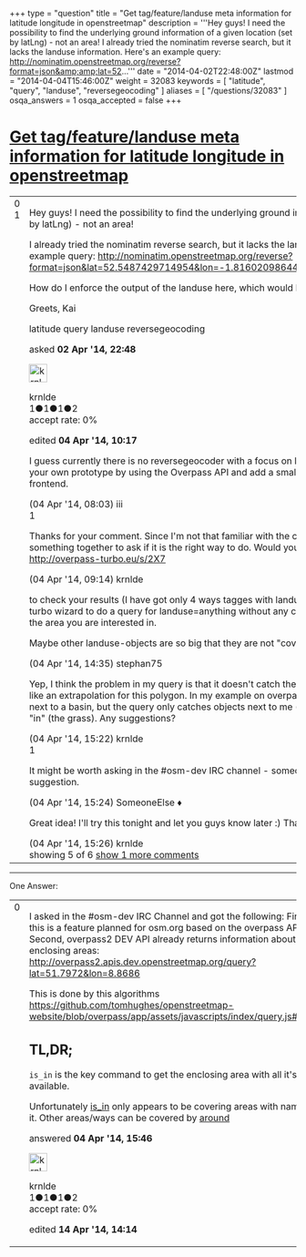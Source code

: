 +++
type = "question"
title = "Get tag/feature/landuse meta information for latitude longitude in openstreetmap"
description = '''Hey guys! I need the possibility to find the underlying ground information of a given location (set by latLng) - not an area! I already tried the nominatim reverse search, but it lacks the landuse information. Here&#x27;s an example query: http://nominatim.openstreetmap.org/reverse?format=json&amp;amp;lat=52...'''
date = "2014-04-02T22:48:00Z"
lastmod = "2014-04-04T15:46:00Z"
weight = 32083
keywords = [ "latitude", "query", "landuse", "reversegeocoding" ]
aliases = [ "/questions/32083" ]
osqa_answers = 1
osqa_accepted = false
+++

<div class="headNormal">

# [Get tag/feature/landuse meta information for latitude longitude in openstreetmap](/questions/32083/get-tagfeaturelanduse-meta-information-for-latitude-longitude-in-openstreetmap)

</div>

<div id="main-body">

<div id="askform">

<table id="question-table" style="width:100%;">
<colgroup>
<col style="width: 50%" />
<col style="width: 50%" />
</colgroup>
<tbody>
<tr>
<td style="width: 30px; vertical-align: top"><div class="vote-buttons">
<span id="post-32083-upvote" class="ajax-command post-vote up" rel="nofollow" title="I like this post (click again to cancel)"> </span>
<div id="post-32083-score" class="post-score" title="current number of votes">
0
</div>
<span id="post-32083-downvote" class="ajax-command post-vote down" rel="nofollow" title="I dont like this post (click again to cancel)"> </span> <span id="favorite-mark" class="ajax-command favorite-mark" rel="nofollow" title="mark/unmark this question as favorite (click again to cancel)"> </span>
<div id="favorite-count" class="favorite-count">
1
</div>
</div></td>
<td><div id="item-right">
<div class="question-body">
<p>Hey guys! I need the possibility to find the underlying ground information of a given location (set by latLng) - not an area!</p>
<p>I already tried the nominatim reverse search, but it lacks the landuse information. Here's an example query: <a href="http://nominatim.openstreetmap.org/reverse?format=json&amp;lat=52.5487429714954&amp;lon=-1.81602098644987&amp;zoom=18&amp;addressdetails=1">http://nominatim.openstreetmap.org/reverse?format=json&amp;lat=52.5487429714954&amp;lon=-1.81602098644987&amp;zoom=18&amp;addressdetails=1</a></p>
<p>How do I enforce the output of the landuse here, which would likely be "residential".</p>
<p>Greets, Kai</p>
</div>
<div id="question-tags" class="tags-container tags">
<span class="post-tag tag-link-latitude" rel="tag" title="see questions tagged &#39;latitude&#39;">latitude</span> <span class="post-tag tag-link-query" rel="tag" title="see questions tagged &#39;query&#39;">query</span> <span class="post-tag tag-link-landuse" rel="tag" title="see questions tagged &#39;landuse&#39;">landuse</span> <span class="post-tag tag-link-reversegeocoding" rel="tag" title="see questions tagged &#39;reversegeocoding&#39;">reversegeocoding</span>
</div>
<div id="question-controls" class="post-controls">
&#10;</div>
<div class="post-update-info-container">
<div class="post-update-info post-update-info-user">
<p>asked <strong>02 Apr '14, 22:48</strong></p>
<img src="https://secure.gravatar.com/avatar/0e5a8621c193b0e8b5722a83f78a883a?s=32&amp;d=identicon&amp;r=g" class="gravatar" width="32" height="32" alt="krnlde&#39;s gravatar image" />
<p><span>krnlde</span><br />
<span class="score" title="1 reputation points">1</span><span title="1 badges"><span class="badge1">●</span><span class="badgecount">1</span></span><span title="1 badges"><span class="silver">●</span><span class="badgecount">1</span></span><span title="2 badges"><span class="bronze">●</span><span class="badgecount">2</span></span><br />
<span class="accept_rate" title="Rate of the user&#39;s accepted answers">accept rate:</span> <span title="krnlde has no accepted answers">0%</span></p>
</div>
<div class="post-update-info post-update-info-edited">
<p><span> edited <strong>04 Apr '14, 10:17</strong> </span></p>
</div>
</div>
<div id="comments-container-32083" class="comments-container">
<span id="32124"></span>
<div id="comment-32124" class="comment">
<div id="post-32124-score" class="comment-score">
&#10;</div>
<div class="comment-text">
<p>I guess currently there is no reversegeocoder with a focus on landuse. You might try to create your own prototype by using the Overpass API and add a small server based analysers as a frontend.</p>
</div>
<div id="comment-32124-info" class="comment-info">
<span class="comment-age">(04 Apr '14, 08:03)</span> <span class="comment-user userinfo">iii</span>
</div>
</div>
<span id="32125"></span>
<div id="comment-32125" class="comment">
<div id="post-32125-score" class="comment-score">
1
</div>
<div class="comment-text">
<p>Thanks for your comment. Since I'm not that familiar with the capabilities of Overpass API I put something together to ask if it is the right way to do. Would you please review this <a href="http://overpass-turbo.eu/s/2X7">http://overpass-turbo.eu/s/2X7</a></p>
</div>
<div id="comment-32125-info" class="comment-info">
<span class="comment-age">(04 Apr '14, 09:14)</span> <span class="comment-user userinfo">krnlde</span>
</div>
</div>
<span id="32134"></span>
<div id="comment-32134" class="comment">
<div id="post-32134-score" class="comment-score">
&#10;</div>
<div class="comment-text">
<p>to check your results (I have got only 4 ways tagges with landuse=* ) you can try the overpass turbo wizard to do a query for landuse=anything without any coordinates, but only zoomed to the area you are interested in.</p>
<p>Maybe other landuse-objects are so big that they are not "covered" by your lat-lon-query?</p>
</div>
<div id="comment-32134-info" class="comment-info">
<span class="comment-age">(04 Apr '14, 14:35)</span> <span class="comment-user userinfo">stephan75</span>
</div>
</div>
<span id="32135"></span>
<div id="comment-32135" class="comment">
<div id="post-32135-score" class="comment-score">
&#10;</div>
<div class="comment-text">
<p>Yep, I think the problem in my query is that it doesn't catch the way (polygon) it is in. I need sth like an extrapolation for this polygon. In my example on overpass-turbo I'm standing on grass next to a basin, but the query only catches objects next to me (the basin), not the area/way I'm "in" (the grass). Any suggestions?</p>
</div>
<div id="comment-32135-info" class="comment-info">
<span class="comment-age">(04 Apr '14, 15:22)</span> <span class="comment-user userinfo">krnlde</span>
</div>
</div>
<span id="32136"></span>
<div id="comment-32136" class="comment">
<div id="post-32136-score" class="comment-score">
1
</div>
<div class="comment-text">
<p>It might be worth asking in the #osm-dev IRC channel - someone there might have a suggestion.</p>
</div>
<div id="comment-32136-info" class="comment-info">
<span class="comment-age">(04 Apr '14, 15:24)</span> <span class="comment-user userinfo">SomeoneElse ♦</span>
</div>
</div>
<span id="32137"></span>
<div id="comment-32137" class="comment not_top_scorer">
<div id="post-32137-score" class="comment-score">
&#10;</div>
<div class="comment-text">
<p>Great idea! I'll try this tonight and let you guys know later :) Thank you all</p>
</div>
<div id="comment-32137-info" class="comment-info">
<span class="comment-age">(04 Apr '14, 15:26)</span> <span class="comment-user userinfo">krnlde</span>
</div>
</div>
</div>
<div id="comment-tools-32083" class="comment-tools">
<span class="comments-showing"> showing 5 of 6 </span> <a href="#" class="show-all-comments-link">show 1 more comments</a>
</div>
<div class="clear">
&#10;</div>
<div id="comment-32083-form-container" class="comment-form-container">
&#10;</div>
<div class="clear">
&#10;</div>
</div></td>
</tr>
</tbody>
</table>

------------------------------------------------------------------------

<div class="tabBar">

<span id="sort-top"></span>

<div class="headQuestions">

One Answer:

</div>

</div>

<span id="32138"></span>

<div id="answer-container-32138" class="answer answered-by-owner">

<table style="width:100%;">
<colgroup>
<col style="width: 50%" />
<col style="width: 50%" />
</colgroup>
<tbody>
<tr>
<td style="width: 30px; vertical-align: top"><div class="vote-buttons">
<span id="post-32138-upvote" class="ajax-command post-vote up" rel="nofollow" title="I like this post (click again to cancel)"> </span>
<div id="post-32138-score" class="post-score" title="current number of votes">
0
</div>
<span id="post-32138-downvote" class="ajax-command post-vote down" rel="nofollow" title="I dont like this post (click again to cancel)"> </span>
</div></td>
<td><div class="item-right">
<div class="answer-body">
<p>I asked in the #osm-dev IRC Channel and got the following: First, this is a feature planned for osm.org based on the overpass API. Second, overpass2 DEV API already returns information about the enclosing areas: <a href="http://overpass2.apis.dev.openstreetmap.org/query?lat=51.7972&amp;lon=8.8686">http://overpass2.apis.dev.openstreetmap.org/query?lat=51.7972&amp;lon=8.8686</a></p>
<p>This is done by this algorithms <a href="https://github.com/tomhughes/openstreetmap-website/blob/overpass/app/assets/javascripts/index/query.js#L235">https://github.com/tomhughes/openstreetmap-website/blob/overpass/app/assets/javascripts/index/query.js#L235</a></p>
<h2 id="tldr">TL,DR;</h2>
<p><code>is_in</code> is the key command to get the enclosing area with all it's tags available.</p>
<p>Unfortunately <a href="https://wiki.openstreetmap.org/wiki/Overpass_API/Overpass_QL#Query_for_areas">is_in</a> only appears to be covering areas with names in it. Other areas/ways can be covered by <a href="https://wiki.openstreetmap.org/wiki/Overpass_API/Overpass_QL#Around">around</a></p>
</div>
<div class="answer-controls post-controls">
&#10;</div>
<div class="post-update-info-container">
<div class="post-update-info post-update-info-user">
<p>answered <strong>04 Apr '14, 15:46</strong></p>
<img src="https://secure.gravatar.com/avatar/0e5a8621c193b0e8b5722a83f78a883a?s=32&amp;d=identicon&amp;r=g" class="gravatar" width="32" height="32" alt="krnlde&#39;s gravatar image" />
<p><span>krnlde</span><br />
<span class="score" title="1 reputation points">1</span><span title="1 badges"><span class="badge1">●</span><span class="badgecount">1</span></span><span title="1 badges"><span class="silver">●</span><span class="badgecount">1</span></span><span title="2 badges"><span class="bronze">●</span><span class="badgecount">2</span></span><br />
<span class="accept_rate" title="Rate of the user&#39;s accepted answers">accept rate:</span> <span title="krnlde has no accepted answers">0%</span></p>
</div>
<div class="post-update-info post-update-info-edited">
<p><span> edited <strong>14 Apr '14, 14:14</strong> </span></p>
</div>
</div>
<div id="comments-container-32138" class="comments-container">
&#10;</div>
<div id="comment-tools-32138" class="comment-tools">
&#10;</div>
<div class="clear">
&#10;</div>
<div id="comment-32138-form-container" class="comment-form-container">
&#10;</div>
<div class="clear">
&#10;</div>
</div></td>
</tr>
</tbody>
</table>

</div>

<div class="paginator-container-left">

</div>

</div>

</div>

